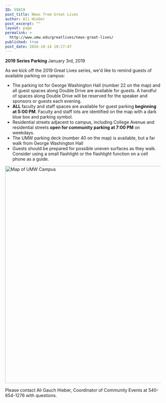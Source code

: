 ```yaml
---
ID: 59819
post_title: News from Great Lives
author: Ali Hieber
post_excerpt: ""
layout: page
permalink: >
  http://www.umw.edu/greatlives/news-great-lives/
published: true
post_date: 2016-10-14 10:17:47
---
```

<strong>2019 Series Parking
</strong>January 3rd, 2019

As we kick off the 2019 Great Lives series, we'd like to remind guests of available parking on campus:
<ul>
 	<li>The parking lot for George Washington Hall (number 22 on the map) and all guest spaces along Double Drive are available for guests. A handful of spaces along Double Drive will be reserved for the speaker and sponsors or guests each evening.</li>
 	<li><strong>ALL </strong>faculty and staff spaces are available for guest parking <strong>beginning at 5:00 PM</strong>. Faculty and staff lots are identified on the map with a dark blue box and parking symbol.</li>
 	<li>Residential streets adjacent to campus, including College Avenue and residential streets <strong>open for community parking at 7:00 PM</strong> on weekdays.</li>
 	<li>The UMW parking deck (number 40 on the map) is available, but a far walk from George Washington Hall</li>
 	<li>Guests should be prepared for possible uneven surfaces as they walk. Consider using a small flashlight or the flashlight function on a cell phone as a guide.</li>
</ul>
<a href="http://www.umw.edu/greatlives/wp-content/uploads/sites/8/2019/01/Map-of-Fredericksburg-Campus.jpg" target="_blank" rel="noopener"><img id="longdesc-return-60253" class="alignnone wp-image-60253 size-page-feature-uncropped" src="http://www.umw.edu/greatlives/wp-content/uploads/sites/8/2019/01/Map-of-Fredericksburg-Campus-1140x726.jpg" alt="Map of UMW Campus" width="1100" height="701" longdesc="http://www.umw.edu/greatlives?longdesc=60253&amp;referrer=59819" /></a>

Please contact Ali Gauch Hieber, Coordinator of Community Events at 540-654-1276 with questions.